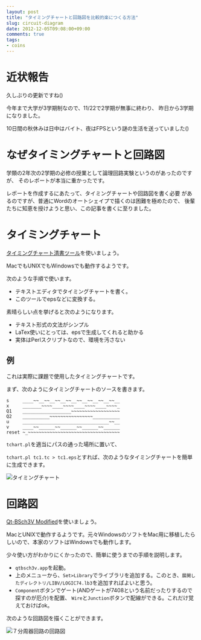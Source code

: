 ```yaml
---
layout: post
title: "タイミングチャートと回路図を比較的楽につくる方法"
slug: circuit-diagram
date: 2012-12-05T09:08:00+09:00
comments: true
tags:
- coins
---
```


# 近状報告

久しぶりの更新ですね()

今年まで大学が3学期制なので、11/22で2学期が無事に終わり、
昨日から3学期になりました。

10日間の秋休みは日中はバイト、夜はFPSという謎の生活を送っていました()

# なぜタイミングチャートと回路図

学類の2年次の2学期の必修の授業として論理回路実験というのがあったのですが、
そのレポートが本当に重かったです。

レポートを作成するにあたって、タイミングチャートや回路図を書く必要
があるのですが、普通にWordのオートシェイプで描くのは困難を極めたので、
後輩たちに知恵を授けようと思い、この記事を書くに至りました。

# タイミングチャート

[タイミングチャート清書ツール](http://www.mech.tohoku-gakuin.ac.jp/rde/contents/library/tchart/indexframe.html)を使いましょう。

MacでもUNIXでもWindowsでも動作するようです。

次のような手順で使います。

- テキストエディタでタイミングチャートを書く。
- このツールでepsなどに変換する。

素晴らしい点を挙げると次のようになります。

- テキスト形式の文法がシンプル
- LaTex使いにとっては、epsで生成してくれると助かる
- 実体はPerlスクリプトなので、環境を汚さない

## 例

これは実際に課題で使用したタイミングチャートです。

まず、次のようにタイミングチャートのソースを書きます。

```
s     ____~~__~~__~~__~~__~~__~~__~~__~~__
x     _______~~~~____~~~~____~~~~____~~~~_
Q1    __________________~~~~~~~~~~~~~~~~~~
Q2    __________~~~~~~~~~~~~~~~~__________
u     ________________________________~~__
v     ____~~______~~______~~______~~______
reset ~_~~~~~~~~~~~~~~~~~~~~~~~~~~~~~~~~~~
```

`tchart.pl`を適当にパスの通った場所に置いて、

`tchart.pl tc1.tc > tc1.eps`とすれば、次のようなタイミングチャートを簡単に生成できます。

![タイミングチャート](/images/posts/2012.12.5_tc1.png)

# 回路図

[Qt-BSch3V Modified](http://storklab.cyber-ninja.jp/lab/products/qtbsch3vm/index.html)を使いましょう。

MacとUNIXで動作するようです。元々WindowsのソフトをMac用に移植したらしいので、本家のソフトはWindowsでも動作します。

少々使い方がわかりにくかったので、簡単に使うまでの手順を説明します。

* `qtbsch3v.app`を起動。
* 上のメニューから、`Set>Library`でライブラリを追加する。このとき、`展開したディレクトリ/LIBV/LOGIC74.lb3`を追加すればよいと思う。
* `Component`ボタンでゲート(ANDゲートが7408という名前だったりするので探すのが厄介)を配置、
  `Wire`と`Junction`ボタンで配線ができる。これだけ覚えておけばok。

次のような回路図を描くことができます。

![７分周器回路の回路図](/images/posts/2012.12.5_img4_3.png)
